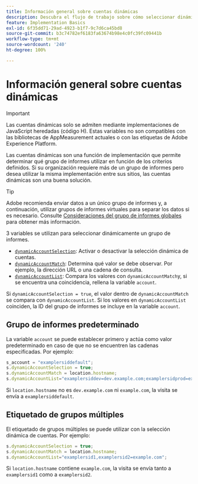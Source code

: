 ```yaml
---
title: Información general sobre cuentas dinámicas
description: Descubra el flujo de trabajo sobre cómo seleccionar dinámicamente un grupo de informes con el código H.
feature: Implementation Basics
exl-id: 6f35dd71-29ad-4923-b1f7-9c7d6ca45bd8
source-git-commit: b3c74782ef6183fa63674b98e4c0fc39fc09441b
workflow-type: tm+mt
source-wordcount: '240'
ht-degree: 100%

---
```


# Información general sobre cuentas dinámicas

>[!IMPORTANT]
>
>Las cuentas dinámicas solo se admiten mediante implementaciones de JavaScript heredadas (código H). Estas variables no son compatibles con las bibliotecas de AppMeasurement actuales o con las etiquetas de Adobe Experience Platform.

Las cuentas dinámicas son una función de implementación que permite determinar qué grupo de informes utilizar en función de los criterios definidos. Si su organización requiere más de un grupo de informes pero desea utilizar la misma implementación entre sus sitios, las cuentas dinámicas son una buena solución.

>[!TIP]
>
>Adobe recomienda enviar datos a un único grupo de informes y, a continuación, utilizar grupos de informes virtuales para separar los datos si es necesario. Consulte [Consideraciones del grupo de informes globales](../../../prepare/global-rs.md) para obtener más información.

3 variables se utilizan para seleccionar dinámicamente un grupo de informes.

* [`dynamicAccountSelection`](dynamicaccountselection.md): Activar o desactivar la selección dinámica de cuentas.
* [`dynamicAccountMatch`](dynamicaccountmatch.md): Determina qué valor se debe observar. Por ejemplo, la dirección URL o una cadena de consulta.
* [`dynamicAccountList`](dynamicaccountlist.md): Compara los valores con `dynamicAccountMatch`y, si se encuentra una coincidencia, rellena la variable `account`.

Si `dynamicAccountSelection = true`, el valor dentro de `dynamicAccountMatch` se compara con `dynamicAccountList`. Si los valores en `dynamicAccountList` coinciden, la ID del grupo de informes se incluye en la variable `account`.

## Grupo de informes predeterminado

La variable `account` se puede establecer primero y actúa como valor predeterminado en caso de que no se encuentren las cadenas especificadas. Por ejemplo:

```javascript
s_account = "examplersiddefault";
s.dynamicAccountSelection = true;
s.dynamicAccountMatch = location.hostname;
s.dynamicAccountList="examplersiddev=dev.example.com;examplersidprod=example.com";
```

Si `location.hostname` no es `dev.example.com` ni `example.com`, la visita se envía a `examplersiddefault`.

## Etiquetado de grupos múltiples

El etiquetado de grupos múltiples se puede utilizar con la selección dinámica de cuentas. Por ejemplo:

```js
s.dynamicAccountSelection = true;
s.dynamicAccountMatch = location.hostname;
s.dynamicAccountList="examplersid1,examplersid2=example.com";
```

Si `location.hostname` contiene `example.com`, la visita se envía tanto a `examplersid1` como a `examplersid2`.
